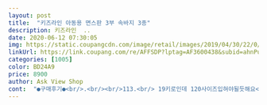 ```yaml
---
layout: post 
title:  "키즈라인 아동용 면스판 3부 속바지 3종" 
description: 키즈라인  ..
date: 2020-06-12 07:30:05 
img: https://static.coupangcdn.com/image/retail/images/2019/04/30/22/0/a54d7abb-6f19-412c-9cd5-87331cddd5c3.jpg 
linkUrl: https://link.coupang.com/re/AFFSDP?lptag=AF3600438&subid=ahnPublicAsk&pageKey=216091439&itemId=663066840&vendorItemId=4715731365&traceid=V0-113-00c3c355fa0b35ce 
categories: [1005] 
color: BD24A9 
price: 8900 
author: Ask View Shop 
cont:  "●구매후기●<br/>.<br/><br/>113.<br/> 19키로인데 120사이즈입혀야될듯해요<br/>150  주문했는데  편하게  잘 맞아요<br/>4학년 마른편인데<br/>급하게  속바지가 필요해서  가장 빠른배송  쿠팡에서  주문했습니다<br/>넘 딱 맞으면  더울것도 같고<br/>배송은빠른데130사이즈.<br/> 너무커서.<br/> 반바지입은느낌이에요 속바지로입기힘들어요<br/>새벽배송으로 받으니 너무 좋아요<br/>색상도 검정,흰색,회색으로  받쳐 입기좋은 색으로 3장<br/>싸이즈 고민이  되더라구요<br/>아이가 입던 속바지가 작아져서 알아보다 샀는데<br/>완전  좋아요<br/>키133 몸무게 24마른체형이라 사이즈고민하다 L시켰는데 크지만, 딱붙지않고 오히려 편하다고 좋다고 하네요^^딱필요한 세가지색이 들어 있어서 너무 좋아요<br/>.<br/><br/>113.<br/> 19키로인데 120사이즈입혀야될듯해요<br/>150  주문했는데  편하게  잘 맞아요<br/>4학년 마른편인데<br/>급하게  속바지가 필요해서  가장 빠른배송  쿠팡에서  주문했습니다<br/>넘 딱 맞으면  더울것도 같고<br/>배송은빠른데130사이즈.<br/> 너무커서.<br/> 반바지입은느낌이에요 속바지로입기힘들어요<br/>새벽배송으로 받으니 너무 좋아요<br/>색상도 검정,흰색,회색으로  받쳐 입기좋은 색으로 3장<br/>싸이즈 고민이  되더라구요<br/>아이가 입던 속바지가 작아져서 알아보다 샀는데<br/>완전  좋아요<br/>키133 몸무게 24마른체형이라 사이즈고민하다 L시켰는데 크지만, 딱붙지않고 오히려 편하다고 좋다고 하네요^^딱필요한 세가지색이 들어 있어서 너무 좋아요<br/>" 
---
```


